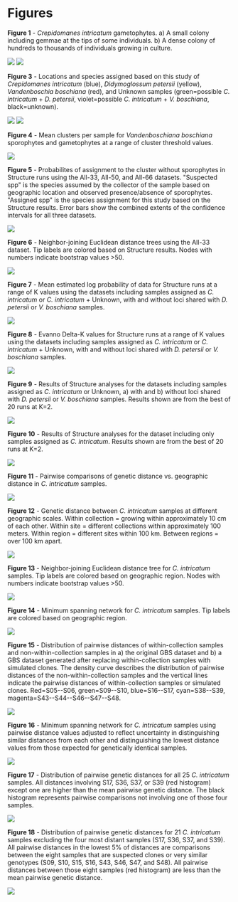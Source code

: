 Figures
=======

__Figure 1__ - _Crepidomanes intricatum_ gametophytes. a) A small colony including gemmae at the tips of some individuals. b) A dense colony of hundreds to thousands of individuals growing in culture.

![](Figures/Crepidomanes-clone_with_gemmae-cropped.jpg)
![](Figures/Crepidomanes-colony_in_culture-cropped.jpg)


__Figure 3__ - Locations and species assigned based on this study of _Crepidomanes intricatum_ (blue), _Didymoglossum petersii_ (yellow), _Vandenboschia boschiana_ (red), and Unknown samples (green=possible _C. intricatum_ + _D. petersii_, violet=possible _C. intricatum_ + _V. boschiana_, black=unknown).

![](Figures/US_map-assigned_species.png)
![](Figures/IL_map-assigned_species.png)


__Figure 4__ - Mean clusters per sample for _Vandenboschiana boschiana_ sporophytes and gametophytes at a range of cluster threshold values.

![](Figures/Clusters_by_threshold.png)


__Figure 5__ - Probabilites of assignment to the cluster without sporophytes in Structure runs using the All-33, All-50, and All-66 datasets. "Suspected spp" is the species assumed by the collector of the sample based on geographic location and observed presence/absence of sporophytes. "Assigned spp" is the species assignment for this study based on the Structure results. Error bars show the combined extents of the confidence intervals for all three datasets.

![](Figures/Crep_probability-by_spp.png)


__Figure 6__ - Neighbor-joining Euclidean distance trees using the All-33 dataset. Tip labels are colored based on Structure results. Nodes with numbers indicate bootstrap values >50.

![](Figures/NJ_tree-by_species-bootstrapped.png)


__Figure 7__ - Mean estimated log probability of data for Structure runs at a range of K values using the datasets including samples assigned as _C. intricatum_ or _C. intricatum_ + Unknown, with and without loci shared with _D. petersii_ or _V. boschiana_ samples.

![](Figures/Kmeans.png)


__Figure 8__ - Evanno Delta-K values for Structure runs at a range of K values using the datasets including samples assigned as _C. intricatum_ or _C. intricatum_ + Unknown, with and without loci shared with _D. petersii_ or _V. boschiana_ samples.

![](Figures/Evanno_deltaK.png)


__Figure 9__ - Results of Structure analyses for the datasets including samples assigned as _C. intricatum_ or Unknown, a) with and b) without loci shared with _D. petersii_ or _V. boschiana_ samples. Results shown are from the best of 20 runs at K=2.

![](Figures/Structure_plots-Mixed_unfiltered_vs_filtered-K2.png)


__Figure 10__ - Results of Structure analyses for the dataset including only samples assigned as _C. intricatum_. Results shown are from the best of 20 runs at K=2.

![](Figures/Structure_plots-Crep_unfiltered-K2.png)


__Figure 11__ - Pairwise comparisons of genetic distance vs. geographic distance in _C. intricatum_ samples.

![](Figures/Isolation_by_distance.png)


__Figure 12__ - Genetic distance between _C. intricatum_ samples at different geographic scales. Within collection = growing within approximately 10 cm of each other. Within site = different collections within approximately 100 meters. Within region = different sites within 100 km. Between regions = over 100 km apart.

![](Figures/Genetic_distance_at_different_scales.png)


__Figure 13__ - Neighbor-joining Euclidean distance tree for _C. intricatum_ samples. Tip labels are colored based on geographic region. Nodes with numbers indicate bootstrap values >50.

![](Figures/NJ_tree-Crep_unfiltered-boostrapped.png)


__Figure 14__ - Minimum spanning network for _C. intricatum_ samples. Tip labels are colored based on geographic region.

![](Figures/Minimum_spanning_network-Crep_unfiltered-geographic.png)


__Figure 15__ - Distribution of pairwise distances of within-collection samples and non-within-collection samples in a) the original GBS dataset and b) a GBS dataset generated after replacing within-collection samples with simulated clones. The density curve describes the distribution of pairwise distances of the non-within-collection samples and the vertical lines indicate the pairwise distances of within-collection samples or simulated clones. Red=S05--S06, green=S09--S10, blue=S16--S17, cyan=S38--S39, magenta=S43--S44--S46--S47--S48.  

![](Figures/Distribution_of_clonal_pairwise_distances.png)


__Figure 16__ - Minimum spanning network for _C. intricatum_ samples using pairwise distance values adjusted to reflect uncertainty in distinguishing similar distances from each other and distinguishing the lowest distance values from those expected for genetically identical samples.

![](Figures/Minimum_spanning_network-Crep_unfiltered-high_uncertainty-geographic.png)


__Figure 17__ - Distribution of pairwise genetic distances for all 25 _C. intricatum_ samples. All distances involving S17, S36, S37, or S39 (red histogram) except one are higher than the mean pairwise genetic distance. The black histogram represents pairwise comparisons not involving one of those four samples.

![](Figures/Genetic_distance-most_distant_samples.png)


__Figure 18__ - Distribution of pairwise genetic distances for 21 _C. intricatum_ samples excluding the four most distant samples (S17, S36, S37, and S39). All pairwise distances in the lowest 5% of distances are comparisons between the eight samples that are suspected clones or very similar genotypes (S09, S10, S15, S16, S43, S46, S47, and S48). All pairwise distances between those eight samples (red histogram) are less than the mean pairwise genetic distance.

![](Figures/Genetic_distance-most_similar_samples.png)
